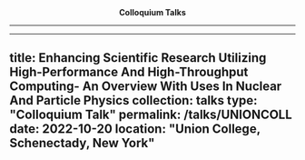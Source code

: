 <center><strong>Colloquium Talks</strong></center>

_________________

---
title: Enhancing Scientific Research Utilizing High-Performance And High-Throughput Computing- An Overview With Uses In Nuclear And Particle Physics
collection: talks
type: "Colloquium Talk"
permalink: /talks/UNIONCOLL
date: 2022-10-20
location: "Union College, Schenectady, New York"
---

